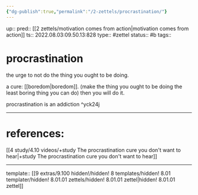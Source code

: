 ```yaml
---
{"dg-publish":true,"permalink":"/2-zettels/procrastination/"}
---
```


up:: 
pred:: [[2 zettels/motivation comes from action\|motivation comes from action]]
ts:: 2022.08.03:09.50.13:828
type:: #zettel
status:: #b 
tags:: 

# procrastination

the urge to not do the thing you ought to be doing.

a cure: [[boredom\|boredom]].
(make the thing you ought to be doing the least boring thing you can do)
then you will do it.

procrastination is an addiction ^yck24j

____
# references:

[[4 study/4.10 videos/+study The procrastination cure you don't want to hear\|+study The procrastination cure you don't want to hear]]

____
template:: [[9 extras/9.100 hidden!/hidden! 8 templates/hidden! 8.01 templater/hidden! 8.01.01 zettels/hidden! 8.01.01 zettel\|hidden! 8.01.01 zettel]]
